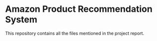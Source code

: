 # Amazon Product Recommendation System

This repository contains all the files mentioned in the project report.
